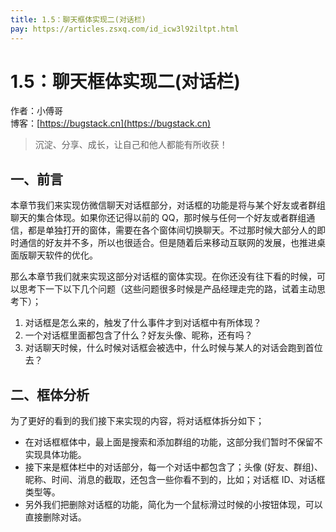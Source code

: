 ```yaml
---
title: 1.5：聊天框体实现二(对话栏)
pay: https://articles.zsxq.com/id_icw3l92iltpt.html
---
```


# 1.5：聊天框体实现二(对话栏)

作者：小傅哥
<br/>博客：[https://bugstack.cn](https://bugstack.cn)

>沉淀、分享、成长，让自己和他人都能有所收获！

## 一、前言

本章节我们来实现仿微信聊天对话框部分，对话框的功能是将与某个好友或者群组聊天的集合体现。如果你还记得以前的 QQ，那时候与任何一个好友或者群组通信，都是单独打开的窗体，需要在各个窗体间切换聊天。不过那时候大部分人的即时通信的好友并不多，所以也很适合。但是随着后来移动互联网的发展，也推进桌面版聊天软件的优化。

那么本章节我们就来实现这部分对话框的窗体实现。在你还没有往下看的时候，可以思考下一下以下几个问题（这些问题很多时候是产品经理走完的路，试着主动思考下）；

1. 对话框是怎么来的，触发了什么事件才到对话框中有所体现？
2. 一个对话框里面都包含了什么？好友头像、昵称，还有吗？
3. 对话聊天时候，什么时候对话框会被选中，什么时候与某人的对话会跑到首位去？

## 二、框体分析

为了更好的看到的我们接下来实现的内容，将对话框体拆分如下；

<!-- ![](/images/article/project/im/project-im-1.5-01.png) -->

- 在对话框框体中，最上面是搜索和添加群组的功能，这部分我们暂时不保留不实现具体功能。
- 接下来是框体栏中的对话部分，每一个对话中都包含了；头像 (好友、群组)、昵称、时间、消息的截取，还包含一些你看不到的，比如；对话框 ID、对话框类型等。
- 另外我们把删除对话框的功能，简化为一个鼠标滑过时候的小按钮体现，可以直接删除对话。